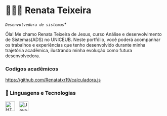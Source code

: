 # 👩🏻‍💻 Renata Teixeira

*`Desenvolvedora de sistemas`**

Óla! Me chamo Renata Teixeira de Jesus, curso Análise e desenvolvimento de Sistemas(ADS) no UNICEUB.
Neste portfólio, você poderá acompanhar os trabalhos e experiências que tenho desenvolvido durante minha trajetória acadêmica, ilustrando minha evolução como futura desenvolvedora. 

### Codigos acadêmicos 
https://github.com/Renatatxr19/calculadora.js


### 🤖 Linguagens e Tecnologias

<img 
    align="left" 
    alt="HTML"
    title="HTML" 
    width="30px" 
    style="padding-right: 10px;" 
    src="https://cdn.jsdelivr.net/gh/devicons/devicon@latest/icons/html5/html5-original.svg" 
/>
<img 
    align="left" 
    alt="JavaScript" 
    title="JavaScript"
    width="30px" 
    style="padding-right: 10px;" 
    src="https://cdn.jsdelivr.net/gh/devicons/devicon@latest/icons/javascript/javascript-original.svg" 
/>
